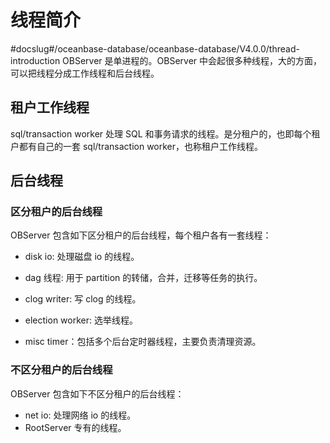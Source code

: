 # 线程简介
#docslug#/oceanbase-database/oceanbase-database/V4.0.0/thread-introduction
OBServer 是单进程的。OBServer 中会起很多种线程，大的方面，可以把线程分成工作线程和后台线程。

## 租户工作线程

sql/transaction worker 处理 SQL 和事务请求的线程。是分租户的，也即每个租户都有自己的一套 sql/transaction worker，也称租户工作线程。

## 后台线程

### 区分租户的后台线程
OBServer 包含如下区分租户的后台线程，每个租户各有一套线程：

* disk io: 处理磁盘 io 的线程。

* dag 线程: 用于 partition 的转储，合并，迁移等任务的执行。

* clog writer: 写 clog 的线程。

* election worker: 选举线程。

* misc timer：包括多个后台定时器线程，主要负责清理资源。

### 不区分租户的后台线程
OBServer 包含如下不区分租户的后台线程：

* net io: 处理网络 io 的线程。
* RootServer 专有的线程。
